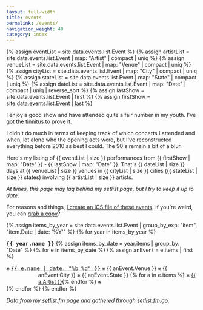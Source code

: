 ```yaml
---
layout: full-width
title: events
permalink: /events/
navigation_weight: 40
category: index
---
```


<style>
div.index-item {
  text-indent: -6em !important;
  padding-left: 6em !important;
}
</style>


{% assign eventList  = site.data.events.list.Event %}
{% assign artistList = site.data.events.list.Event | map: "Artist" | compact | uniq %}
{% assign venueList  = site.data.events.list.Event | map: "Venue"  | compact | uniq %}
{% assign cityList   = site.data.events.list.Event | map: "City"   | compact | uniq %}
{% assign stateList  = site.data.events.list.Event | map: "State"  | compact | uniq %}
{% assign dateList   = site.data.events.list.Event | map: "Date"   | compact | uniq | reverse_sort %}
{% assign lastShow   = site.data.events.list.Event | first %}
{% assign firstShow  = site.data.events.list.Event | last %}

I enjoy a good show and have attended quite a fair number in my youth.
I've got the [tinnitus](https://en.wikipedia.org/wiki/Tinnitus) to prove it.

I didn't do much in terms of keeping track of which concerts I attended and when, let alone who the opening acts were, but I've reconstructed everything before 2010 as best I could.
The 90's remain a bit of a blur.

Here's my listing of {{ eventList | size }} performances from {{ firstShow  | map: "Date" }} - {{ lastShow | map: "Date" }}.
That's {{ dateList   | size }} days at {{ venueList  | size }} venues in {{ cityList   | size }} cities ({{ stateList  | size }} states) involving {{ artistList | size }} artists.

_At times, this page may lag behind my setlist page, but I try to keep it up to date._

For reasons and things, [I create an ICS file of these events](/assets/events-ics-update.sh).
If you're weird, you can [grab a copy](/assets/events.ics)?

{% assign items_by_year = site.data.events.list.Event | group_by_exp: "item", "item.Date | date: '%Y'" %}
{% for year in items_by_year %}
<!-- {{ year }} -->
<tt><strong>{{ year.name }}</strong></tt>
{% assign items_by_date = year.items | group_by: "Date" %}
{% for e in items_by_date %}
{% assign anEvent = e.items | first %}
<div class="index-item">⨳ <span class="post-meta"><tt><a class="post-link" href="/event/{{ e.name }}/">{{ e.name | date: "%b %d" }}</a></tt></span> ⨳ {{ anEvent.Venue }} ⨳ {{ anEvent.City }} ⨳ {{ anEvent.State }} {% for a in e.items %} ⨳ <a href="{{ a.Link }}">{{ a.Artist }}</a>{% endfor %} ⨳</div>
{% endfor %}
{% endfor %}

_Data from [my setlist.fm page](https://www.setlist.fm/concerts/rkoopmann) and gathered through [setlist.fm.go](https://github.com/rkoopmann/setlist.fm.go)._
